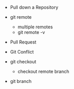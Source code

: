  - Pull down a Repository 
 - git remote 
    - multiple remotes 
    - git remote -v 

- Pull Request
- Git Conflict
- git checkout 
    - checkout remote branch 
- git branch 
